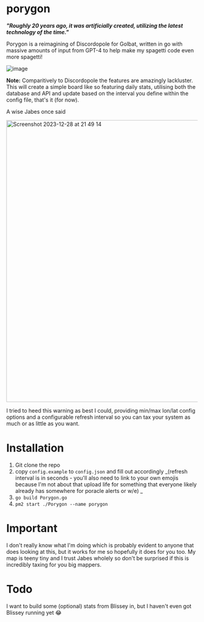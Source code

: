 # porygon
**_"Roughly 20 years ago, it was artificially created, utilizing the latest technology of the time."_**

Porygon is a reimagining of Discordopole for Golbat, written in go with massive amounts of input from GPT-4 to help make my spagetti code even more spagetti!

![image](https://github.com/roundaboutluke/porygon/assets/10819615/e764e1b0-45ab-406b-be9a-f89d5f844dea)

**Note:** Comparitively to Discordopole the features are amazingly lackluster. This will create a simple board like so featuring daily stats, utilising both the database and API and update based on the interval you define within the config file, that's it (for now).

A wise Jabes once said

<img width="741" alt="Screenshot 2023-12-28 at 21 49 14" src="https://github.com/roundaboutluke/porygon/assets/10819615/0833ac98-39b2-4599-a4da-74d961c9481b">

I tried to heed this warning as best I could, providing min/max lon/lat config options and a configurable refresh interval so you can tax your system as much or as little as you want.


# Installation

1. Git clone the repo
2. copy `config.example` to `config.json` and fill out accordingly _(refresh interval is in seconds - you'll also need to link to your own emojis because I'm not about that upload life for something that everyone likely already has somewhere for poracle alerts or w/e) _
3. `go build Porygon.go`
4. `pm2 start ./Porygon --name porygon`

# Important

I don't really know what I'm doing which is probably evident to anyone that does looking at this, but it works for me so hopefully it does for you too. My map is teeny tiny and I trust Jabes wholely so don't be surprised if this is incredibly taxing for you big mappers.

# Todo

I want to build some (optional) stats from Blissey in, but I haven't even got Blissey running yet 😂
